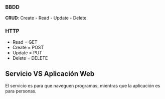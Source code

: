 
### BBDD
**CRUD**: Create - Read - Update - Delete

### HTTP
* Read = GET
* Create = POST
* Update = PUT
* Delete = DELETE

## Servicio VS Aplicación Web
El servicio es para que naveguen programas, mientras que la aplicación es para personas.
